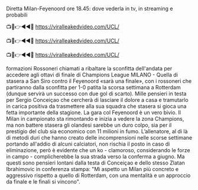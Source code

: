 Diretta Milan-Feyenoord ore 18.45: dove vederla in tv, in streaming e probabili


📺📱👉◄◄🔴  https://viralleakedvideo.com/UCL/

📺📱👉◄◄🔴  https://viralleakedvideo.com/UCL/

📺📱👉◄◄🔴  https://viralleakedvideo.com/UCL/

formazioni Rossoneri chiamati a ribaltare la sconfitta dell'andata per accedere agli ottavi di finale di Champions League MILANO - Quella di stasera a San Siro contro il Feyenoord «sarà una finale», con i rossoneri che partiranno dalla sconfitta per 1-0 patita la scorsa settimana a Rotterdam (dunque servirà un successo con due gol di scarto). Mille pensieri in testa per Sergio Conceiçao che cercherà di lasciare il dolore a casa e tramutarlo in carica positiva da trasmettere alla sua squadra che stasera si gioca una fetta importante della stagione. La gara col Feyenoord è un vero bivio. Il Milan in campionato sta rimontando e inizia a vedere la zona Champions, ma non battere stasera gli olandesi sarebbe un duro colpo, sia per il prestigio del club sia economico con 11 milioni in fumo. L’allenatore, al di là di metodi duri che hanno creato delle incomprensioni nelle scorse settimane portando all'addio di alcuni calciatori, non rischia il posto in caso di eliminazione, però è evidente che un ko - clamoroso, considerando le forze in campo - complicherebbe la sua strada verso la conferma a giugno. Ma questi sono pensieri lontani dalla testa di Conceiçao e dello stesso Zlatan Ibrahimovic in conferenza stampa: "Mi aspetto un Milan più concreto e aggressivo rispetto a quello di Rotterdam, con una mentalità e un approccio da finale e le finali si vincono".

